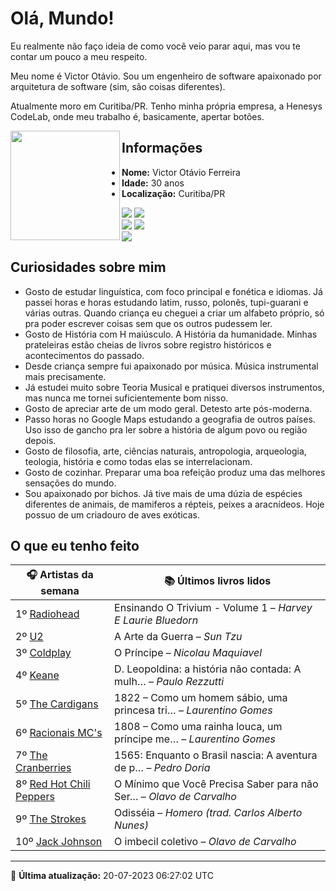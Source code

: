 # Olá, Mundo!

Eu realmente não faço ideia de como você veio parar aqui, mas vou te contar um pouco a meu respeito.

Meu nome é Victor Otávio. Sou um engenheiro de software apaixonado por arquitetura de software (sim, são coisas diferentes).

Atualmente moro em Curitiba/PR. Tenho minha própria empresa, a Henesys CodeLab, onde meu trabalho é, basicamente, apertar botões.

<img align="left" src="https://github.com/vctrtvfrrr/vctrtvfrrr/raw/master/octocat.png" alt="" width="175" />

## Informações

- **Nome:** Victor Otávio Ferreira
- **Idade:** 30 anos
- **Localização:** Curitiba/PR

[![](https://img.shields.io/badge/LinkedIn-victorotavio-blue)](https://www.linkedin.com/in/victorotavio/) [![](https://img.shields.io/badge/Twitter-@vctrtvfrrr-blue)](https://twitter.com/vctrtvfrrr)  
[![](https://img.shields.io/badge/GitHub-vctrtvfrrr-24292e)](https://github.com/vctrtvfrrr) [![](https://img.shields.io/badge/GitLab-vctrtvfrrr-ec5d16)](https://gitlab.com/vctrtvfrrr)  
[![](https://img.shields.io/badge/Email-victor@otavioferreira.com.br-red)](mailto:victor@otavioferreira.com.br)  

## Curiosidades sobre mim

-   Gosto de estudar linguística, com foco principal e fonética e idiomas. Já passei horas e horas estudando latim, russo, polonês, tupi-guarani e várias outras. Quando criança eu cheguei a criar um alfabeto próprio, só pra poder escrever coisas sem que os outros pudessem ler.
-   Gosto de História com H maiúsculo. A História da humanidade. Minhas prateleiras estão cheias de livros sobre registro históricos e acontecimentos do passado.
-   Desde criança sempre fui apaixonado por música. Música instrumental mais precisamente.
-   Já estudei muito sobre Teoria Musical e pratiquei diversos instrumentos, mas nunca me tornei suficientemente bom nisso.
-   Gosto de apreciar arte de um modo geral. Detesto arte pós-moderna.
-   Passo horas no Google Maps estudando a geografia de outros países. Uso isso de gancho pra ler sobre a história de algum povo ou região depois.
-   Gosto de filosofia, arte, ciências naturais, antropologia, arqueologia, teologia, história e como todas elas se interrelacionam.
-   Gosto de cozinhar. Preparar uma boa refeição produz uma das melhores sensações do mundo.
-   Sou apaixonado por bichos. Já tive mais de uma dúzia de espécies diferentes de animais, de mamiferos a répteis, peixes a aracnídeos. Hoje possuo de um criadouro de aves exóticas.


## O que eu tenho feito

|                            🎧 Artistas da semana                            |                      📚 Últimos livros lidos                      |
|-----------------------------------------------------------------------------|-------------------------------------------------------------------|
| 1º [Radiohead](https://www.last.fm/music/Radiohead)                         | Ensinando O Trivium - Volume 1	–	_Harvey E Laurie Bluedorn_         |
| 2º [U2](https://www.last.fm/music/U2)                                       | A Arte da Guerra	–	_Sun Tzu_                                        |
| 3º [Coldplay](https://www.last.fm/music/Coldplay)                           | O Príncipe	–	_Nicolau Maquiavel_                                    |
| 4º [Keane](https://www.last.fm/music/Keane)                                 | D. Leopoldina: a história não contada: A mulh…	–	_Paulo Rezzutti_   |
| 5º [The Cardigans](https://www.last.fm/music/The+Cardigans)                 | 1822 – Como um homem sábio, uma princesa tri…	–	_Laurentino Gomes_  |
| 6º [Racionais MC's](https://www.last.fm/music/Racionais+MC%27s)             | 1808 – Como uma rainha louca, um príncipe me…	–	_Laurentino Gomes_  |
| 7º [The Cranberries](https://www.last.fm/music/The+Cranberries)             | 1565: Enquanto o Brasil nascia: A aventura de p…	–	_Pedro Doria_    |
| 8º [Red Hot Chili Peppers](https://www.last.fm/music/Red+Hot+Chili+Peppers) | O Mínimo que Você Precisa Saber para não Ser…	–	_Olavo de Carvalho_ |
| 9º [The Strokes](https://www.last.fm/music/The+Strokes)                     | Odisséia	–	_Homero (trad. Carlos Alberto Nunes)_                    |
| 10º [Jack Johnson](https://www.last.fm/music/Jack+Johnson)                  | O imbecil coletivo	–	_Olavo de Carvalho_                            |


---

🚀 **Última atualização:** 20-07-2023 06:27:02 UTC